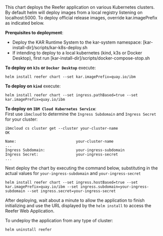 <!--
# Copyright IBM Corporation 2020,2021
#
# Licensed under the Apache License, Version 2.0 (the "License");
# you may not use this file except in compliance with the License.
# You may obtain a copy of the License at
#
#     http://www.apache.org/licenses/LICENSE-2.0
#
# Unless required by applicable law or agreed to in writing, software
# distributed under the License is distributed on an "AS IS" BASIS,
# WITHOUT WARRANTIES OR CONDITIONS OF ANY KIND, either express or implied.
# See the License for the specific language governing permissions and
# limitations under the License.
-->

This chart deploys the Reefer application on various Kubernetes clusters.
By default helm will deploy images from a local registry listening on localhost:5000.
To deploy official release images, override kar.imagePrefix as indicated below.

**Prerquisites to deployment**:  
 * Deploy the KAR Runtime System to the kar-system namespace: [kar-install-dir]/scripts/kar-k8s-deploy.sh
 * If intending to deploy to a local kubernetes (kind, k3s or Docker Desktop), first run [kar-install-dir]/scripts/docker-compose-stop.sh 

**To deploy on `k3s` or `Docker Desktop`** execute:
```shell
helm install reefer chart --set kar.imagePrefix=quay.io/ibm
```

**To deploy on `kind`** execute:
```shell
helm install reefer chart --set ingress.pathBased=true --set kar.imagePrefix=quay.io/ibm
```

**To deploy on `IBM Cloud Kubernetes Service`**:  
First use `ibmcloud` to
determine the `Ingress Subdomain` and `Ingress Secret` for your cluster:
```shell
ibmcloud cs cluster get --cluster your-cluster-name
OK

Name:                           your-cluster-name
...
Ingress Subdomain:              your-ingress-subdomain
Ingress Secret:                 your-ingress-secret
...
```
Next deploy the chart by executing the command below, substituting in
the actual values for `your-ingress-subdomain` and `your-ingress-secret`
```shell
helm install reefer chart --set ingress.hostBased=true --set kar.imagePrefix=quay.io/ibm --set ingress.subdomain=your-ingress-subdomain --set ingress.secret=your-ingress-secret
```

After deploying, wait about a minute to allow the application to
finish initializing and use the URL displayed by the `helm install`
to access the Reefer Web Application.

To undeploy the application from any type of cluster:
```shell
helm uninstall reefer
```
